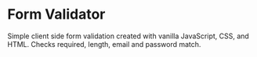 # Form Validator
Simple client side form validation created with vanilla JavaScript, CSS, and HTML. Checks required, length, email and password match.